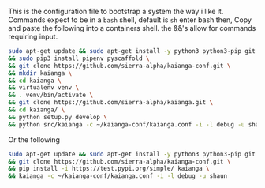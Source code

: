 This is the configuration file to bootstrap a system the way i like it.
Commands expect to be in a `bash` shell, default is `sh` enter bash then,
Copy and paste the following into a containers shell. the &&'s allow for commands requiring input.

```bash
sudo apt-get update && sudo apt-get install -y python3 python3-pip git \
&& sudo pip3 install pipenv pyscaffold \
&& git clone https://github.com/sierra-alpha/kaianga-conf.git \
&& mkdir kaianga \
&& cd kaianga \
&& virtualenv venv \
&& . venv/bin/activate \
&& git clone https://github.com/sierra-alpha/kaianga.git \
&& cd kaianga/ \
&& python setup.py develop \
&& python src/kaianga -c ~/kaianga-conf/kaianga.conf -i -l debug -u shaun
```

Or the following
```bash
sudo apt-get update && sudo apt-get install -y python3 python3-pip git \
&& git clone https://github.com/sierra-alpha/kaianga-conf.git \
&& pip install -i https://test.pypi.org/simple/ kaianga \
&& kaianga -c ~/kaianga-conf/kaianga.conf -i -l debug -u shaun
```
